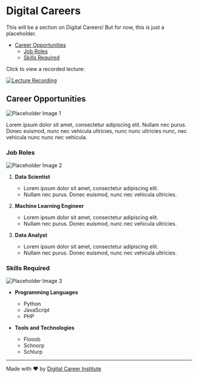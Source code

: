 # Digital Careers

This will be a section on Digital Careers! But for now, this is just a placeholder.

- [Career Opportunities](#career-opportunities)
  - [Job Roles](#job-roles)
  - [Skills Required](#skills-required)

Click to view a recorded lecture:

[![Lecture Recording](https://img.youtube.com/vi/K4TOrB7at0Y/0.jpg)](https://www.youtube.com/watch?v=K4TOrB7at0Y)

## Career Opportunities

![Placeholder Image 1](https://picsum.photos/350/150)

Lorem ipsum dolor sit amet, consectetur adipiscing elit. Nullam nec purus. Donec euismod, nunc nec vehicula ultricies, nunc nunc ultricies nunc, nec vehicula nunc nunc nec vehicula.

### Job Roles

![Placeholder Image 2](https://picsum.photos/seed/jobs/330/150)

1. **Data Scientist**
    - Lorem ipsum dolor sit amet, consectetur adipiscing elit.
    - Nullam nec purus. Donec euismod, nunc nec vehicula ultricies.

2. **Machine Learning Engineer**
    - Lorem ipsum dolor sit amet, consectetur adipiscing elit.
    - Nullam nec purus. Donec euismod, nunc nec vehicula ultricies.

3. **Data Analyst**
    - Lorem ipsum dolor sit amet, consectetur adipiscing elit.
    - Nullam nec purus. Donec euismod, nunc nec vehicula ultricies.

### Skills Required

![Placeholder Image 3](https://picsum.photos/seed/skills/400/150)

- **Programming Languages**
  - Python
  - JavaScript
  - PHP

- **Tools and Technologies**
  - Flooob
  - Schnorp
  - Schlurp

---

Made with ❤️ by [Digital Career Institute](https://digitalcareerinstitute.org/)
